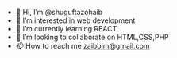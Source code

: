 - 👋 Hi, I’m @shuguftazohaib
- 👀 I’m interested in web development
- 🌱 I’m currently learning REACT
- 💞️ I’m looking to collaborate on HTML,CSS,PHP
- 📫 How to reach me zaibbim@gmail.com

<!---
shuguftazohaib/shuguftazohaib is a ✨ special ✨ repository because its `README.md` (this file) appears on your GitHub profile.
You can click the Preview link to take a look at your changes.
--->
